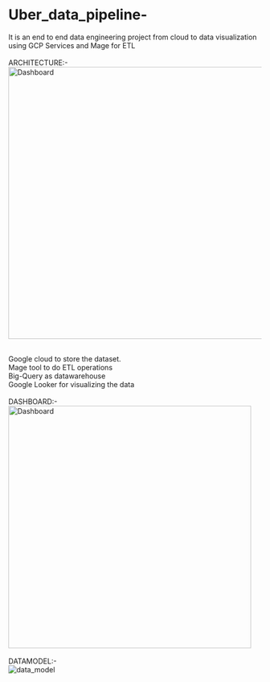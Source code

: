 # Uber_data_pipeline-
It is an end to end data engineering project from cloud to data visualization using GCP Services and Mage for ETL
<br>
<br>ARCHITECTURE:-<br><img width="542" alt="Dashboard" src="https://github.com/viraniriaz/Uber_data_pipeline-/assets/82742908/9e2b9168-39e4-4361-a4d6-a23bbac0b642">


<br>Google cloud to store the dataset.
<br>Mage tool to do ETL operations
<br>Big-Query as datawarehouse 
<br>Google Looker for visualizing the data
<br>
<br>DASHBOARD:-<br>
<img width="483" alt="Dashboard" src="https://github.com/viraniriaz/Uber_data_pipeline-/assets/82742908/11421ab5-017b-42b2-8ef8-d63ff68f10fb">
<br>
<br>DATAMODEL:-<br>
![data_model](https://github.com/viraniriaz/Uber_data_pipeline-/assets/82742908/188f0eaf-0a6c-4977-91ee-a44d9b1aabf4)
